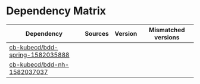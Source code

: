 # Dependency Matrix

Dependency | Sources | Version | Mismatched versions
---------- | ------- | ------- | -------------------
[cb-kubecd/bdd-spring-1582035888](https://github.com/cb-kubecd/bdd-spring-1582035888.git) |  | []() | 
[cb-kubecd/bdd-nh-1582037037](https://github.com/cb-kubecd/bdd-nh-1582037037.git) |  | []() | 
